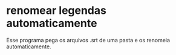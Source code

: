 # renomear legendas automaticamente
 Esse programa pega os arquivos .srt de uma pasta e os renomeia automaticamente.
